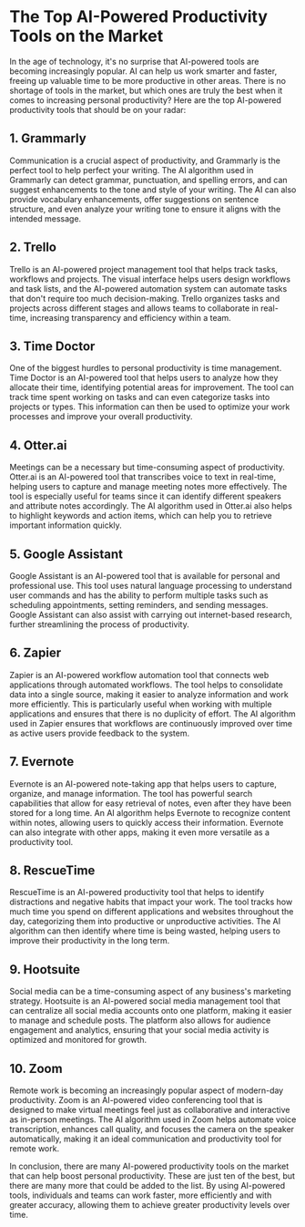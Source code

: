 # The Top AI-Powered Productivity Tools on the Market

In the age of technology, it's no surprise that AI-powered tools are becoming increasingly popular. AI can help us work smarter and faster, freeing up valuable time to be more productive in other areas. There is no shortage of tools in the market, but which ones are truly the best when it comes to increasing personal productivity? Here are the top AI-powered productivity tools that should be on your radar:

## 1. Grammarly

Communication is a crucial aspect of productivity, and Grammarly is the perfect tool to help perfect your writing. The AI algorithm used in Grammarly can detect grammar, punctuation, and spelling errors, and can suggest enhancements to the tone and style of your writing. The AI can also provide vocabulary enhancements, offer suggestions on sentence structure, and even analyze your writing tone to ensure it aligns with the intended message.

## 2. Trello

Trello is an AI-powered project management tool that helps track tasks, workflows and projects. The visual interface helps users design workflows and task lists, and the AI-powered automation system can automate tasks that don't require too much decision-making.  Trello organizes tasks and projects across different stages and allows teams to collaborate in real-time, increasing transparency and efficiency within a team. 

## 3. Time Doctor

One of the biggest hurdles to personal productivity is time management. Time Doctor is an AI-powered tool that helps users to analyze how they allocate their time, identifying potential areas for improvement. The tool can track time spent working on tasks and can even categorize tasks into projects or types. This information can then be used to optimize your work processes and improve your overall productivity.

## 4. Otter.ai

Meetings can be a necessary but time-consuming aspect of productivity. Otter.ai is an AI-powered tool that transcribes voice to text in real-time, helping users to capture and manage meeting notes more effectively. The tool is especially useful for teams since it can identify different speakers and attribute notes accordingly. The AI algorithm used in Otter.ai also helps to highlight keywords and action items, which can help you to retrieve important information quickly.

## 5. Google Assistant

Google Assistant is an AI-powered tool that is available for personal and professional use. This tool uses natural language processing to understand user commands and has the ability to perform multiple tasks such as scheduling appointments, setting reminders, and sending messages. Google Assistant can also assist with carrying out internet-based research, further streamlining the process of productivity.

## 6. Zapier

Zapier is an AI-powered workflow automation tool that connects web applications through automated workflows. The tool helps to consolidate data into a single source, making it easier to analyze information and work more efficiently. This is particularly useful when working with multiple applications and ensures that there is no duplicity of effort. The AI algorithm used in Zapier ensures that workflows are continuously improved over time as active users provide feedback to the system.

## 7. Evernote

Evernote is an AI-powered note-taking app that helps users to capture, organize, and manage information. The tool has powerful search capabilities that allow for easy retrieval of notes, even after they have been stored for a long time. An AI algorithm helps Evernote to recognize content within notes, allowing users to quickly access their information. Evernote can also integrate with other apps, making it even more versatile as a productivity tool.

## 8. RescueTime

RescueTime is an AI-powered productivity tool that helps to identify distractions and negative habits that impact your work. The tool tracks how much time you spend on different applications and websites throughout the day, categorizing them into productive or unproductive activities. The AI algorithm can then identify where time is being wasted, helping users to improve their productivity in the long term.

## 9. Hootsuite

Social media can be a time-consuming aspect of any business's marketing strategy. Hootsuite is an AI-powered social media management tool that can centralize all social media accounts onto one platform, making it easier to manage and schedule posts. The platform also allows for audience engagement and analytics, ensuring that your social media activity is optimized and monitored for growth.

## 10. Zoom

Remote work is becoming an increasingly popular aspect of modern-day productivity. Zoom is an AI-powered video conferencing tool that is designed to make virtual meetings feel just as collaborative and interactive as in-person meetings. The AI algorithm used in Zoom helps automate voice transcription, enhances call quality, and focuses the camera on the speaker automatically, making it an ideal communication and productivity tool for remote work.

In conclusion, there are many AI-powered productivity tools on the market that can help boost personal productivity. These are just ten of the best, but there are many more that could be added to the list. By using AI-powered tools, individuals and teams can work faster, more efficiently and with greater accuracy, allowing them to achieve greater productivity levels over time.